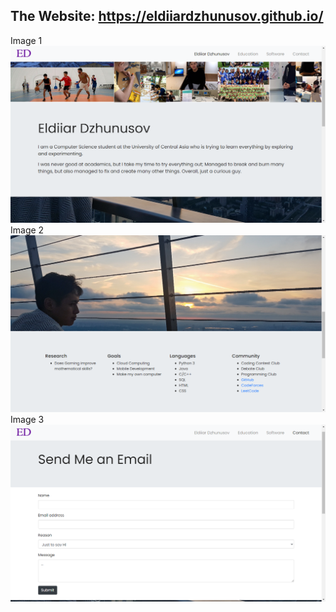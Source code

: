 ## The Website: https://eldiiardzhunusov.github.io/
Image 1
![](img/img1.png)
Image 2
![](img/img2.png)
Image 3
![](img/img3.png)
